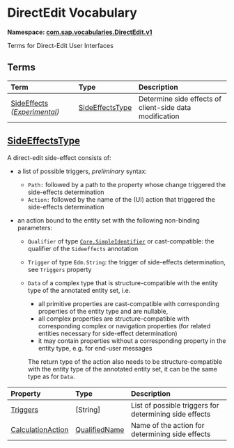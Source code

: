 # DirectEdit Vocabulary
**Namespace: [com.sap.vocabularies.DirectEdit.v1](DirectEdit.xml)**

Terms for Direct-Edit User Interfaces


## Terms

Term|Type|Description
:---|:---|:----------
[SideEffects](DirectEdit.xml#L35) *([Experimental](Common.md#Experimental))*|[SideEffectsType](#SideEffectsType)|<a name="SideEffects"></a>Determine side effects of client-side data modification

## <a name="SideEffectsType"></a>[SideEffectsType](DirectEdit.xml#L40)


A direct-edit side-effect consists of:

- a list of possible triggers, _preliminary_ syntax:
  - `Path:` followed by a path to the property whose change triggered the side-effects determination 
  - `Action:` followed by the name of the (UI) action that triggered the side-effects determination

- an action bound to the entity set with the following non-binding parameters:
  - `Qualifier` of type [`Core.SimpleIdentifier`](https://github.com/oasis-tcs/odata-vocabularies/blob/master/vocabularies/Org.OData.Core.V1.md#SimpleIdentifier)
    or cast-compatible: the qualifier of the `Sideeffects` annotation
  - `Trigger` of type `Edm.String`: the trigger of side-effects determination, see `Triggers` property
  - `Data` of a complex type that is structure-compatible with the entity type of the annotated entity set, 
    i.e.
    - all primitive properties are cast-compatible with corresponding properties of the entity type and are nullable,
    - all complex properties are structure-compatible with corresponding complex or navigation properties
      (for related entities necessary for side-effect determination)
    - it may contain properties without a corresponding property in the entity type, e.g. for end-user messages
  
    The return type of the action also needs to be structure-compatible with the entity type of the annotated entity set,
    it can be the same type as for `Data`.

Property|Type|Description
:-------|:---|:----------
[Triggers](DirectEdit.xml#L62)|\[String\]|List of possible triggers for determining side effects
[CalculationAction](DirectEdit.xml#L65)|[QualifiedName](Common.md#QualifiedName)|Name of the action for determining side effects
